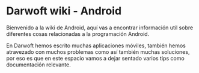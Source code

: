 # Darwoft wiki - Android

Bienvenido a la wiki de Android, aquí vas a encontrar información util sobre diferentes cosas relacionadas a la programación Android.

En Darwoft hemos escrito muchas aplicaciones móviles, también hemos atravezado con muchos problemas como así también muchas soluciones, por eso es que en este espacio vamos a dejar sentado varios tips como documentación relevante.

